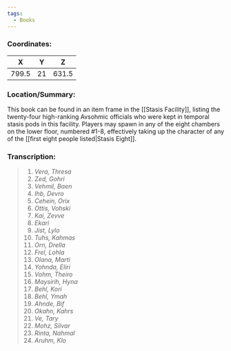 ```yaml
---
tags:
  - Books
---
```


### Coordinates:
| **X** | **Y**| **Z** |
|:-----:|:----:|:-----:|
|799.5  |21   |631.5 |

### Location/Summary:
This book can be found in an item frame in the [[Stasis Facility]], listing the twenty-four high-ranking Avsohmic officials who were kept in temporal stasis pods in this facility. Players may spawn in any of the eight chambers on the lower floor, numbered #1-8, effectively taking up the character of any of the [[first eight people listed|Stasis Eight]].

### Transcription:
> 1.  *Vera, Thresa*
> 2.  *Zed, Gohri*
> 3.  *Vehmil, Baen*
> 4.  *Ihb, Devro*
> 5.  *Cehein, Orix*
> 6.  *Ottis, Vohski*
> 7.  *Kai, Zevve*
> 8.  *Ekari*
> 9.  *Jist, Lylo*
> 10. *Tuhs, Kahmas*
> 11. *Orn, Drella*
> 12. *Frel, Lohla*
> 13. *Olana, Marti*
> 14. *Yohnda, Eliri*
> 15. *Vohm, Theiro*
> 16. *Maysirih, Hyna*
> 17. *Behl, Kori*
> 18. *Behl, Ymah* 
> 19. *Ahnde, Bif*
> 20. *Okahn, Kahrs*
> 21. *Ve, Tary*
> 22. *Mohz, Silvar*
> 23. *Rinta, Nahmal*
> 24. *Aruhm, Klo*


